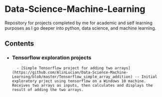 # Data-Science-Machine-Learning
Repository for projects completed by me for academic and self learning purposes as I go deeper into python, data science, and machine learning.

## Contents

- ### Tensorflow exploration projects

        - [Simple Tensorflow project for adding two arrays](https://github.com/AlinLucian/Data-Science-Machine-Learning/blob/master/Tensorflow_simple_array_addition) -- Initial exploratory prject using tensorflow on a Windows 10 machine. Receives two arrays as inputs, then calculates and displays the result of adding the two arrays.
